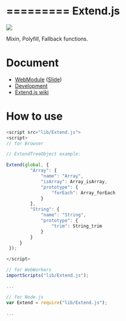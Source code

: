 =========
Extend.js
=========

![](https://travis-ci.org/uupaa/Extend.js.png)

Mixin, Polyfill, Fallback functions.

# Document

- [WebModule](https://github.com/uupaa/WebModule) ([Slide](http://uupaa.github.io/Slide/slide/WebModule/index.html))
- [Development](https://github.com/uupaa/WebModule/wiki/Development)
- [Extend.js wiki](https://github.com/uupaa/Extend.js/wiki/Extend)


# How to use

```js
<script src="lib/Extend.js">
<script>
// for Browser

// ExtendTreeObject example:

Extend(global, {
         "Array": {
             "name": "Array",
             "isArray": Array_isArray,
             "prototype": {
                 "forEach": Array_forEach
             }
         },
         "String": {
             "name": "String",
             "prototype": {
                 "trim": String_trim
             }
         }
     }
 });

</script>
```

```js
// for WebWorkers
importScripts("lib/Extend.js");

...
```

```js
// for Node.js
var Extend = require("lib/Extend.js");

...
```

